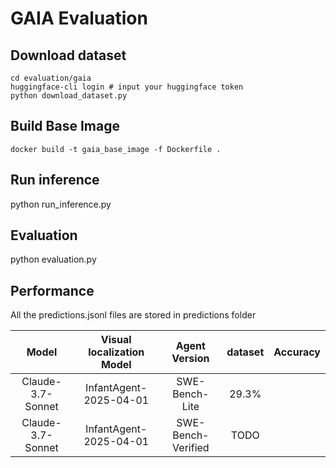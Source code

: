 # GAIA Evaluation  

## Download dataset
```
cd evaluation/gaia
huggingface-cli login # input your huggingface token
python download_dataset.py
```

##  Build Base Image
```
docker build -t gaia_base_image -f Dockerfile .
```

## Run inference
python run_inference.py

## Evaluation
python evaluation.py

## Performance
All the predictions.jsonl files are stored in predictions folder 

| Model            | Visual localization Model            | Agent Version          | dataset        | Accuracy     |
|:------------------:|:------------------:|:---------------------:|:-------------------:|:------------:|
| Claude-3.7-Sonnet          | InfantAgent-2025-04-01   | SWE-Bench-Lite    | 29.3%        |
| Claude-3.7-Sonnet| InfantAgent-2025-04-01  | SWE-Bench-Verified         | TODO       |